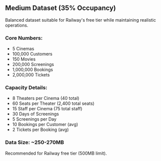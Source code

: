 ## Medium Dataset (35% Occupancy)

Balanced dataset suitable for Railway's free tier while maintaining realistic operations.

### Core Numbers:

- 5 Cinemas
- 100,000 Customers
- 150 Movies
- 200,000 Screenings
- 1,000,000 Bookings
- 2,000,000 Tickets

### Capacity Details:

- 8 Theaters per Cinema (40 total)
- 60 Seats per Theater (2,400 total seats)
- 15 Staff per Cinema (75 total staff)
- 30 Days of Screenings
- 5 Screenings per Day
- 10 Bookings per Customer (avg)
- 2 Tickets per Booking (avg)

### Data Size: ~250-270MB

Recommended for Railway free tier (500MB limit).